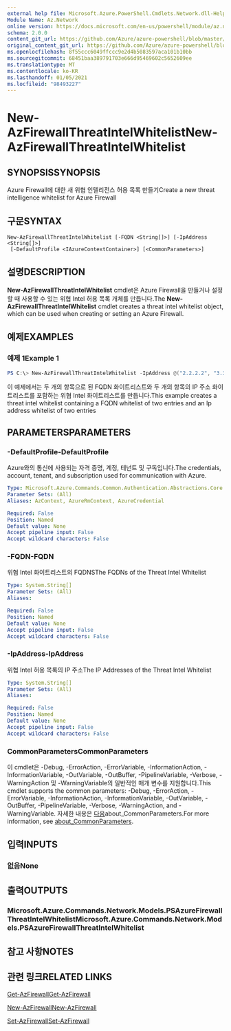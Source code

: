 ```yaml
---
external help file: Microsoft.Azure.PowerShell.Cmdlets.Network.dll-Help.xml
Module Name: Az.Network
online version: https://docs.microsoft.com/en-us/powershell/module/az.network/new-azfirewallthreatintelwhitelist
schema: 2.0.0
content_git_url: https://github.com/Azure/azure-powershell/blob/master/src/Network/Network/help/New-AzFirewallThreatIntelWhitelist.md
original_content_git_url: https://github.com/Azure/azure-powershell/blob/master/src/Network/Network/help/New-AzFirewallThreatIntelWhitelist.md
ms.openlocfilehash: 8f55ccc6049ffccc9e2d4b5083597aca101b10bb
ms.sourcegitcommit: 68451baa389791703e666d95469602c5652609ee
ms.translationtype: MT
ms.contentlocale: ko-KR
ms.lasthandoff: 01/05/2021
ms.locfileid: "98493227"
---
```

# <span data-ttu-id="0408a-101">New-AzFirewallThreatIntelWhitelist</span><span class="sxs-lookup"><span data-stu-id="0408a-101">New-AzFirewallThreatIntelWhitelist</span></span>

## <span data-ttu-id="0408a-102">SYNOPSIS</span><span class="sxs-lookup"><span data-stu-id="0408a-102">SYNOPSIS</span></span>
<span data-ttu-id="0408a-103">Azure Firewall에 대한 새 위협 인텔리전스 허용 목록 만들기</span><span class="sxs-lookup"><span data-stu-id="0408a-103">Create a new threat intelligence whitelist for Azure Firewall</span></span>

## <span data-ttu-id="0408a-104">구문</span><span class="sxs-lookup"><span data-stu-id="0408a-104">SYNTAX</span></span>

```
New-AzFirewallThreatIntelWhitelist [-FQDN <String[]>] [-IpAddress <String[]>]
 [-DefaultProfile <IAzureContextContainer>] [<CommonParameters>]
```

## <span data-ttu-id="0408a-105">설명</span><span class="sxs-lookup"><span data-stu-id="0408a-105">DESCRIPTION</span></span>
<span data-ttu-id="0408a-106">**New-AzFirewallThreatIntelWhitelist** cmdlet은 Azure Firewall을 만들거나 설정할 때 사용할 수 있는 위협 Intel 허용 목록 개체를 만듭니다.</span><span class="sxs-lookup"><span data-stu-id="0408a-106">The **New-AzFirewallThreatIntelWhitelist** cmdlet creates a threat intel whitelist object, which can be used when creating or setting an Azure Firewall.</span></span>

## <span data-ttu-id="0408a-107">예제</span><span class="sxs-lookup"><span data-stu-id="0408a-107">EXAMPLES</span></span>

### <span data-ttu-id="0408a-108">예제 1</span><span class="sxs-lookup"><span data-stu-id="0408a-108">Example 1</span></span>
```powershell
PS C:\> New-AzFirewallThreatIntelWhitelist -IpAddress @("2.2.2.2", "3.3.3.3") -FQDN @("bing.com", "yammer.com")
```

<span data-ttu-id="0408a-109">이 예제에서는 두 개의 항목으로 된 FQDN 화이트리스트와 두 개의 항목의 IP 주소 화이트리스트를 포함하는 위협 Intel 화이트리스트를 만듭니다.</span><span class="sxs-lookup"><span data-stu-id="0408a-109">This example creates a threat intel whitelist containing a FQDN whitelist of two entries and an Ip address whitelist of two entries</span></span>

## <span data-ttu-id="0408a-110">PARAMETERS</span><span class="sxs-lookup"><span data-stu-id="0408a-110">PARAMETERS</span></span>

### <span data-ttu-id="0408a-111">-DefaultProfile</span><span class="sxs-lookup"><span data-stu-id="0408a-111">-DefaultProfile</span></span>
<span data-ttu-id="0408a-112">Azure와의 통신에 사용되는 자격 증명, 계정, 테넌트 및 구독입니다.</span><span class="sxs-lookup"><span data-stu-id="0408a-112">The credentials, account, tenant, and subscription used for communication with Azure.</span></span>

```yaml
Type: Microsoft.Azure.Commands.Common.Authentication.Abstractions.Core.IAzureContextContainer
Parameter Sets: (All)
Aliases: AzContext, AzureRmContext, AzureCredential

Required: False
Position: Named
Default value: None
Accept pipeline input: False
Accept wildcard characters: False
```

### <span data-ttu-id="0408a-113">-FQDN</span><span class="sxs-lookup"><span data-stu-id="0408a-113">-FQDN</span></span>
<span data-ttu-id="0408a-114">위협 Intel 화이트리스트의 FQDNS</span><span class="sxs-lookup"><span data-stu-id="0408a-114">The FQDNs of the Threat Intel Whitelist</span></span>

```yaml
Type: System.String[]
Parameter Sets: (All)
Aliases:

Required: False
Position: Named
Default value: None
Accept pipeline input: False
Accept wildcard characters: False
```

### <span data-ttu-id="0408a-115">-IpAddress</span><span class="sxs-lookup"><span data-stu-id="0408a-115">-IpAddress</span></span>
<span data-ttu-id="0408a-116">위협 Intel 허용 목록의 IP 주소</span><span class="sxs-lookup"><span data-stu-id="0408a-116">The IP Addresses of the Threat Intel Whitelist</span></span>

```yaml
Type: System.String[]
Parameter Sets: (All)
Aliases:

Required: False
Position: Named
Default value: None
Accept pipeline input: False
Accept wildcard characters: False
```

### <span data-ttu-id="0408a-117">CommonParameters</span><span class="sxs-lookup"><span data-stu-id="0408a-117">CommonParameters</span></span>
<span data-ttu-id="0408a-118">이 cmdlet은 -Debug, -ErrorAction, -ErrorVariable, -InformationAction, -InformationVariable, -OutVariable, -OutBuffer, -PipelineVariable, -Verbose, -WarningAction 및 -WarningVariable의 일반적인 매개 변수를 지원합니다.</span><span class="sxs-lookup"><span data-stu-id="0408a-118">This cmdlet supports the common parameters: -Debug, -ErrorAction, -ErrorVariable, -InformationAction, -InformationVariable, -OutVariable, -OutBuffer, -PipelineVariable, -Verbose, -WarningAction, and -WarningVariable.</span></span> <span data-ttu-id="0408a-119">자세한 내용은 [다음](http://go.microsoft.com/fwlink/?LinkID=113216)about_CommonParameters.</span><span class="sxs-lookup"><span data-stu-id="0408a-119">For more information, see [about_CommonParameters](http://go.microsoft.com/fwlink/?LinkID=113216).</span></span>

## <span data-ttu-id="0408a-120">입력</span><span class="sxs-lookup"><span data-stu-id="0408a-120">INPUTS</span></span>

### <span data-ttu-id="0408a-121">없음</span><span class="sxs-lookup"><span data-stu-id="0408a-121">None</span></span>

## <span data-ttu-id="0408a-122">출력</span><span class="sxs-lookup"><span data-stu-id="0408a-122">OUTPUTS</span></span>

### <span data-ttu-id="0408a-123">Microsoft.Azure.Commands.Network.Models.PSAzureFirewallThreatIntelWhitelist</span><span class="sxs-lookup"><span data-stu-id="0408a-123">Microsoft.Azure.Commands.Network.Models.PSAzureFirewallThreatIntelWhitelist</span></span>

## <span data-ttu-id="0408a-124">참고 사항</span><span class="sxs-lookup"><span data-stu-id="0408a-124">NOTES</span></span>

## <span data-ttu-id="0408a-125">관련 링크</span><span class="sxs-lookup"><span data-stu-id="0408a-125">RELATED LINKS</span></span>

[<span data-ttu-id="0408a-126">Get-AzFirewall</span><span class="sxs-lookup"><span data-stu-id="0408a-126">Get-AzFirewall</span></span>](./Get-AzFirewall.md)

[<span data-ttu-id="0408a-127">New-AzFirewall</span><span class="sxs-lookup"><span data-stu-id="0408a-127">New-AzFirewall</span></span>](./New-AzFirewall.md)

[<span data-ttu-id="0408a-128">Set-AzFirewall</span><span class="sxs-lookup"><span data-stu-id="0408a-128">Set-AzFirewall</span></span>](./Set-AzFirewall.md)